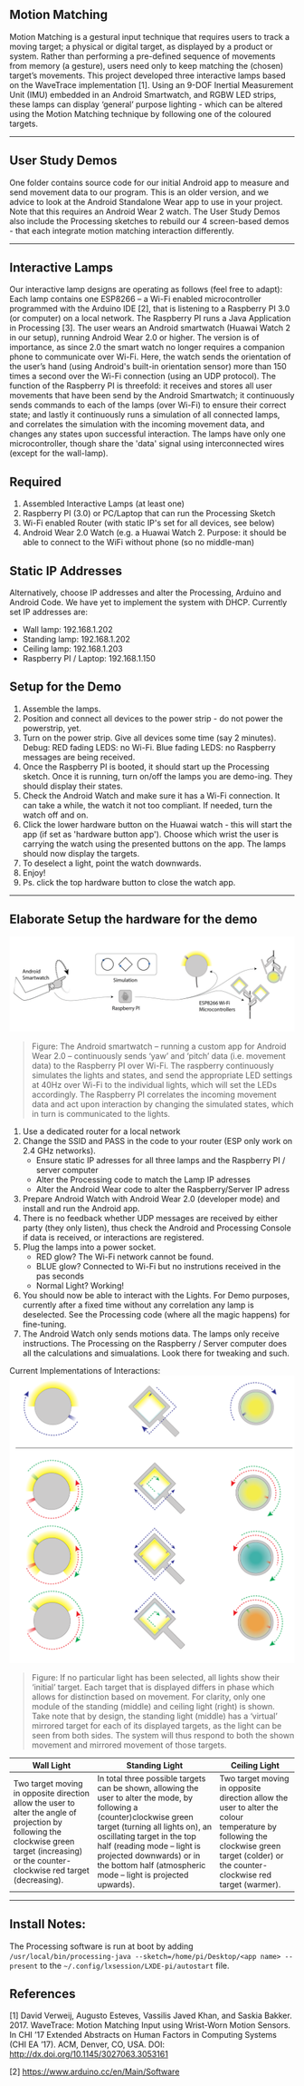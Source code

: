 ## Motion Matching

Motion Matching is a gestural input technique that requires users to track a moving target; a physical or digital target, as displayed by a product or system. Rather than performing a pre-defined sequence of movements from memory (a gesture), users need only to keep matching the (chosen) target’s movements. This project developed three interactive lamps based on the WaveTrace implementation [1]. Using an 9-DOF Inertial Measurement Unit (IMU) embedded in an Android Smartwatch, and RGBW LED strips, these lamps can display ‘general’ purpose lighting - which can be altered using the Motion Matching technique by following one of the coloured targets.

---

## User Study Demos

One folder contains source code for our initial Android app to measure and send movement data to our program. This is an older version, and we advice to look at the Android Standalone Wear app to use in your project. Note that this requires an Android Wear 2 watch. The User Study Demos also include the Processing sketches to rebuild our 4 screen-based demos - that each integrate motion matching interaction differently.

---

## Interactive Lamps

Our interactive lamp designs are operating as follows (feel free to adapt): Each lamp contains one ESP8266 – a Wi-Fi enabled microcontroller programmed with the Arduino IDE [2], that is listening to a Raspberry PI 3.0 (or computer) on a local network. The Raspberry PI runs a Java Application in Processing [3]. The user wears an Android smartwatch (Huawai Watch 2 in our setup), running Android Wear 2.0 or higher. The version is of importance, as since 2.0 the smart watch no longer requires a companion phone to communicate over Wi-Fi. Here, the watch sends the orientation of the user’s hand (using Android's built-in orientation sensor) more than 150 times a second over the Wi-Fi connection (using an UDP protocol). The function of the Raspberry PI is threefold: it receives and stores all user movements that have been send by the Android Smartwatch; it continuously sends commands to each of the lamps (over Wi-Fi) to ensure their correct state; and lastly it continuously runs a simulation of all connected lamps, and correlates the simulation with the incoming movement data, and changes any states upon successful interaction. The lamps have only one microcontroller, though share the 'data' signal using interconnected wires (except for the wall-lamp).

## Required
1. Assembled Interactive Lamps (at least one)
2. Raspberry PI (3.0) or PC/Laptop that can run the Processing Sketch
3. Wi-Fi enabled Router (with static IP's set for all devices, see below)
4. Android Wear 2.0 Watch (e.g. a Huawai Watch 2. Purpose: it should be able to connect to the WiFi without phone (so no middle-man)

## Static IP Addresses
Alternatively, choose IP addresses and alter the Processing, Arduino and Android Code. We have yet to implement the system with DHCP. Currently set IP addresses are:

- Wall lamp: 192.168.1.202
- Standing lamp: 192.168.1.202
- Ceiling lamp: 192.168.1.203
- Raspberry PI / Laptop: 192.168.1.150

## Setup for the Demo
1. Assemble the lamps.
2. Position and connect all devices to the power strip - do not power the powerstrip, yet.
3. Turn on the power strip. Give all devices some time (say 2 minutes). Debug: RED fading LEDS: no Wi-Fi. Blue fading LEDS: no Raspberry messages are being received.
4. Once the Raspberry PI is booted, it should start up the Processing sketch. Once it is running, turn on/off the lamps you are demo-ing. They should display their states.
5. Check the Android Watch and make sure it has a Wi-Fi connection. It can take a while, the watch it not too compliant. If needed, turn the watch off and on.
6. Click the lower hardware button on the Huawai watch - this will start the app (if set as 'hardware button app'). Choose which wrist the user is carrying the watch using the presented buttons on the app. The lamps should now display the targets.
7. To deselect a light, point the watch downwards.
8. Enjoy!
9. Ps. click the top hardware button to close the watch app.

---

## Elaborate Setup the hardware for the demo

![Scheme](/Interactive%20Lights/Images/Illustrations-03.png)
> Figure: The Android smartwatch – running a custom app for Android Wear 2.0 – continuously sends ‘yaw’ and ‘pitch’ data (i.e. movement data) to the Raspberry PI over Wi-Fi. The raspberry continuously simulates the lights and states, and send the appropriate LED settings at 40Hz over Wi-Fi to the individual lights, which will set the LEDs accordingly. The Raspberry PI correlates the incoming movement data and act upon interaction by changing the simulated states, which in turn is communicated to the lights.

1. Use a dedicated router for a local network
2. Change the SSID and PASS in the code to your router (ESP only work on 2.4 GHz networks).
    - Ensure static IP adresses for all three lamps and the Raspberry PI / server computer
    - Alter the Processing code to match the Lamp IP adresses
    - Alter the Android Wear code to alter the Raspberry/Server IP adress
3. Prepare Android Watch with Android Wear 2.0 (developer mode) and install and run the Android app.
4. There is no feedback whether UDP messages are received by either party (they only listen), thus check the Android and Processing Console if data is received, or interactions are registered.
5. Plug the lamps into a power socket.
    - RED glow? The Wi-Fi network cannot be found.
    - BLUE glow? Connected to Wi-Fi but no instrutions received in the pas seconds
    - Normal Light? Working!
6. You should now be able to interact with the Lights. For Demo purposes, currently after a fixed time without any correlation any lamp is deselected. See the Processing code (where all the magic happens) for fine-tuning.
7. The Android Watch only sends motions data. The lamps only receive instructions. The Processing on the Raspberry / Server computer does all the calculations and simualations. Look there for tweaking and such.

Current Implementations of Interactions:
![Interactions](/Interactive%20Lights/Images/Illustrations-06.png)
> Figure: If no particular light has been selected, all lights show their ‘initial’ target. Each target that is displayed differs in phase which allows for distinction based on movement. For clarity, only one module of the standing (middle) and ceiling light (right) is shown. Take note that by design, the standing light (middle) has a ‘virtual’ mirrored target for each of its displayed targets, as the light can be seen from both sides. The system will thus respond to both the shown movement and mirrored movement of those targets. 

Wall Light | Standing Light | Ceiling Light
---------- | -------------- | --------------
Two target moving in opposite direction allow the user to alter the angle of projection by following the clockwise green target (increasing) or the counter-clockwise red target (decreasing). | In total three possible targets can be shown, allowing the user to alter the mode, by following a (counter)clockwise green target (turning all lights on), an oscillating target in the top half (reading mode – light is projected downwards) or in the bottom half (atmospheric mode – light is projected upwards). | Two target moving in opposite direction allow the user to alter the colour temperature by following the clockwise green target (colder) or the counter-clockwise red target (warmer).


---
## Install Notes:
The Processing software is run at boot by adding
`/usr/local/bin/processing-java --sketch=/home/pi/Desktop/<app name> --present`
to the
`~/.config/lxsession/LXDE-pi/autostart`
file.

## References
[1] David Verweij, Augusto Esteves, Vassilis Javed Khan, and Saskia Bakker. 2017. WaveTrace: Motion Matching Input using Wrist-Worn Motion Sensors. In CHI ’17 Extended Abstracts on Human Factors in Computing Systems (CHI EA ’17). ACM, Denver, CO, USA. DOI: http://dx.doi.org/10.1145/3027063.3053161

[2] https://www.arduino.cc/en/Main/Software
